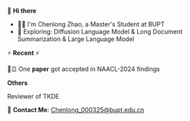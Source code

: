👋 **Hi there**
- :man_technologist: I'm Chenlong Zhao, a Master's Student at BUPT
- :telescope: Exploring: Diffusion Language Model & Long Document Summarization & Large Language Model


⚡ **Recent** ⚡

💬☲ One 𝐩𝐚𝐩𝐞𝐫 got accepted in NAACL-2024 findings

**Others**

Reviewer of TKDE

📧 **Contact Me**: Chenlong_000325@bupt.edu.cn
